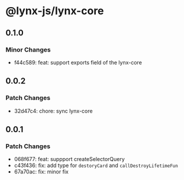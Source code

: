 # @lynx-js/lynx-core

## 0.1.0

### Minor Changes

- f44c589: feat: support exports field of the lynx-core

## 0.0.2

### Patch Changes

- 32d47c4: chore: sync lynx-core

## 0.0.1

### Patch Changes

- 068f677: feat: suppport createSelectorQuery
- c43f436: fix: add type for `destoryCard` and `callDestroyLifetimeFun`
- 67a70ac: fix: minor fix
